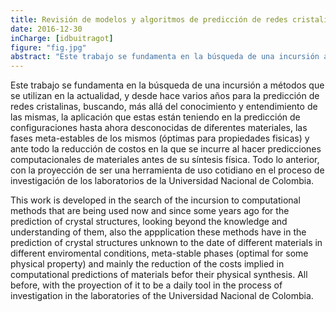 ```yaml
---
title: Revisión de modelos y algoritmos de predicción de redes cristalinas
date: 2016-12-30
inCharge: [idbuitragot]
figure: "fig.jpg"
abstract: "Este trabajo se fundamenta en la búsqueda de una incursión a métodos que se utilizan en la actualidad, y desde hace varios años para la predicción de redes cristalinas. Imagen tomada de: Crystal Structure Prediction From First Principles, Scott M. Woodley & Richard Catlow."
---
```


Este trabajo se fundamenta en la búsqueda de una incursión a métodos que se utilizan en la actualidad, y desde hace varios años para la predicción de redes cristalinas, buscando, más allá del conocimiento y entendimiento de las mismas, la aplicación que estas están teniendo en la predicción de configuraciones hasta ahora desconocidas de diferentes materiales, las  fases meta-estables de los mismos (óptimas para propiedades fisicas) y ante todo la reducción de costos en la que se incurre al hacer predicciones computacionales de materiales antes de su síntesis física. Todo lo anterior, con la proyección de ser una herramienta de uso cotidiano en el proceso de investigación de los laboratorios de la Universidad Nacional de Colombia.

This work is developed in the search of the incursion to computational methods that are being used now and since some years ago for the prediction of crystal structures, looking beyond the knowledge and understanding of them, also the appplication these methods have in the prediction of crystal structures unknown to the date of different materials in different enviromental conditions, meta-stable phases (optimal for some physical property) and mainly the reduction of the costs implied in computational predictions of materials befor their physical synthesis. All before, with the proyection of it to be a daily tool in the process of investigation in the laboratories of the Universidad Nacional de Colombia.